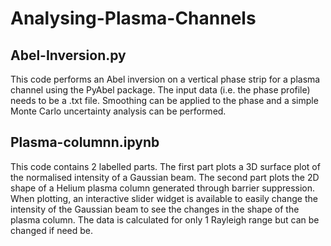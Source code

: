 # Analysing-Plasma-Channels

## Abel-Inversion.py

This code performs an Abel inversion on a vertical phase strip for a plasma channel using the PyAbel package. The input data (i.e. the phase profile) needs to be a .txt file. Smoothing can be applied to the phase and a simple Monte Carlo uncertainty analysis can be performed.

## Plasma-columnn.ipynb

This code contains 2 labelled parts. The first part plots a 3D surface plot of the normalised intensity of a Gaussian beam.
The second part plots the 2D shape of a Helium plasma column generated through barrier suppression. When plotting, an interactive slider widget is available to easily change the intensity of the Gaussian beam to see the changes in the shape of the plasma column. The data is calculated for only 1 Rayleigh range but can be changed if need be.

